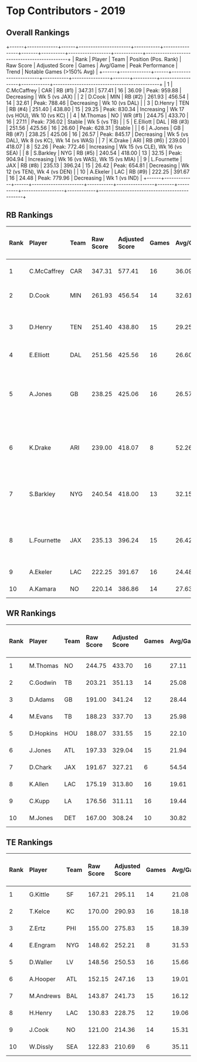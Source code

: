 # Top Contributors - 2019

## Overall Rankings

+------+-------------+------+----------------------+-----------+----------------+-------+----------+------------------+------------+---------------------------------------------+
| Rank | Player      | Team | Position (Pos. Rank) | Raw Score | Adjusted Score | Games | Avg/Game | Peak Performance | Trend      | Notable Games (>150% Avg)                   |
+------+-------------+------+----------------------+-----------+----------------+-------+----------+------------------+------------+---------------------------------------------+
| 1    | C.McCaffrey | CAR  | RB (#1)              | 347.31    | 577.41         | 16    | 36.09    | Peak: 959.88     | Decreasing | Wk 5 (vs JAX)                               |
| 2    | D.Cook      | MIN  | RB (#2)              | 261.93    | 456.54         | 14    | 32.61    | Peak: 788.46     | Decreasing | Wk 10 (vs DAL)                              |
| 3    | D.Henry     | TEN  | RB (#4)              | 251.40    | 438.80         | 15    | 29.25    | Peak: 830.34     | Increasing | Wk 17 (vs HOU), Wk 10 (vs KC)               |
| 4    | M.Thomas    | NO   | WR (#1)              | 244.75    | 433.70         | 16    | 27.11    | Peak: 736.02     | Stable     | Wk 5 (vs TB)                                |
| 5    | E.Elliott   | DAL  | RB (#3)              | 251.56    | 425.56         | 16    | 26.60    | Peak: 628.31     | Stable     |                                             |
| 6    | A.Jones     | GB   | RB (#7)              | 238.25    | 425.06         | 16    | 26.57    | Peak: 845.17     | Decreasing | Wk 5 (vs DAL), Wk 8 (vs KC), Wk 14 (vs WAS) |
| 7    | K.Drake     | ARI  | RB (#6)              | 239.00    | 418.07         | 8     | 52.26    | Peak: 772.46     | Increasing | Wk 15 (vs CLE), Wk 16 (vs SEA)              |
| 8    | S.Barkley   | NYG  | RB (#5)              | 240.54    | 418.00         | 13    | 32.15    | Peak: 904.94     | Increasing | Wk 16 (vs WAS), Wk 15 (vs MIA)              |
| 9    | L.Fournette | JAX  | RB (#8)              | 235.13    | 396.24         | 15    | 26.42    | Peak: 654.81     | Decreasing | Wk 12 (vs TEN), Wk 4 (vs DEN)               |
| 10   | A.Ekeler    | LAC  | RB (#9)              | 222.25    | 391.67         | 16    | 24.48    | Peak: 779.96     | Decreasing | Wk 1 (vs IND)                               |
+------+-------------+------+----------------------+-----------+----------------+-------+----------+------------------+------------+---------------------------------------------+

## RB Rankings

| Rank | Player      | Team | Raw Score | Adjusted Score | Games | Avg/Game | Peak Performance | Trend      | Notable Games (>150% Avg)                   |
| :----| :-----------| :----| :---------| :--------------| :-----| :--------| :----------------| :----------| :-------------------------------------------|
| 1    | C.McCaffrey | CAR  | 347.31    | 577.41         | 16    | 36.09    | Peak: 959.88     | Decreasing | Wk 5 (vs JAX)                               |
| 2    | D.Cook      | MIN  | 261.93    | 456.54         | 14    | 32.61    | Peak: 788.46     | Decreasing | Wk 10 (vs DAL)                              |
| 3    | D.Henry     | TEN  | 251.40    | 438.80         | 15    | 29.25    | Peak: 830.34     | Increasing | Wk 17 (vs HOU), Wk 10 (vs KC)               |
| 4    | E.Elliott   | DAL  | 251.56    | 425.56         | 16    | 26.60    | Peak: 628.31     | Stable     |                                             |
| 5    | A.Jones     | GB   | 238.25    | 425.06         | 16    | 26.57    | Peak: 845.17     | Decreasing | Wk 5 (vs DAL), Wk 8 (vs KC), Wk 14 (vs WAS) |
| 6    | K.Drake     | ARI  | 239.00    | 418.07         | 8     | 52.26    | Peak: 772.46     | Increasing | Wk 15 (vs CLE), Wk 16 (vs SEA)              |
| 7    | S.Barkley   | NYG  | 240.54    | 418.00         | 13    | 32.15    | Peak: 904.94     | Increasing | Wk 16 (vs WAS), Wk 15 (vs MIA)              |
| 8    | L.Fournette | JAX  | 235.13    | 396.24         | 15    | 26.42    | Peak: 654.81     | Decreasing | Wk 12 (vs TEN), Wk 4 (vs DEN)               |
| 9    | A.Ekeler    | LAC  | 222.25    | 391.67         | 16    | 24.48    | Peak: 779.96     | Decreasing | Wk 1 (vs IND)                               |
| 10   | A.Kamara    | NO   | 220.14    | 386.86         | 14    | 27.63    | Peak: 731.92     | Stable     |                                             |

## WR Rankings

| Rank | Player    | Team | Raw Score | Adjusted Score | Games | Avg/Game | Peak Performance | Trend      | Notable Games (>150% Avg) |
| :----| :---------| :----| :---------| :--------------| :-----| :--------| :----------------| :----------| :-------------------------|
| 1    | M.Thomas  | NO   | 244.75    | 433.70         | 16    | 27.11    | Peak: 736.02     | Stable     | Wk 5 (vs TB)              |
| 2    | C.Godwin  | TB   | 203.21    | 351.13         | 14    | 25.08    | Peak: 737.38     | Decreasing |                           |
| 3    | D.Adams   | GB   | 191.00    | 341.24         | 12    | 28.44    | Peak: 601.53     | Increasing |                           |
| 4    | M.Evans   | TB   | 188.23    | 337.70         | 13    | 25.98    | Peak: 872.82     | Increasing |                           |
| 5    | D.Hopkins | HOU  | 188.07    | 331.55         | 15    | 22.10    | Peak: 578.11     | Stable     |                           |
| 6    | J.Jones   | ATL  | 197.33    | 329.04         | 15    | 21.94    | Peak: 759.67     | Increasing |                           |
| 7    | D.Chark   | JAX  | 191.67    | 327.21         | 6     | 54.54    | Peak: 645.77     | Stable     |                           |
| 8    | K.Allen   | LAC  | 175.19    | 313.80         | 16    | 19.61    | Peak: 832.31     | Stable     |                           |
| 9    | C.Kupp    | LA   | 176.56    | 311.11         | 16    | 19.44    | Peak: 640.94     | Decreasing |                           |
| 10   | M.Jones   | DET  | 167.00    | 308.24         | 10    | 30.82    | Peak: 753.76     | Increasing |                           |

## TE Rankings

| Rank | Player    | Team | Raw Score | Adjusted Score | Games | Avg/Game | Peak Performance | Trend      | Notable Games (>150% Avg) |
| :----| :---------| :----| :---------| :--------------| :-----| :--------| :----------------| :----------| :-------------------------|
| 1    | G.Kittle  | SF   | 167.21    | 295.11         | 14    | 21.08    | Peak: 553.58     | Increasing |                           |
| 2    | T.Kelce   | KC   | 170.00    | 290.93         | 16    | 18.18    | Peak: 426.78     | Increasing |                           |
| 3    | Z.Ertz    | PHI  | 155.00    | 275.83         | 15    | 18.39    | Peak: 564.38     | Increasing |                           |
| 4    | E.Engram  | NYG  | 148.62    | 252.21         | 8     | 31.53    | Peak: 462.78     | Decreasing |                           |
| 5    | D.Waller  | LV   | 148.56    | 250.53         | 16    | 15.66    | Peak: 479.45     | Stable     |                           |
| 6    | A.Hooper  | ATL  | 152.15    | 247.16         | 13    | 19.01    | Peak: 432.92     | Decreasing |                           |
| 7    | M.Andrews | BAL  | 143.87    | 241.73         | 15    | 16.12    | Peak: 463.07     | Decreasing |                           |
| 8    | H.Henry   | LAC  | 130.83    | 228.75         | 12    | 19.06    | Peak: 427.59     | Decreasing |                           |
| 9    | J.Cook    | NO   | 121.00    | 214.36         | 14    | 15.31    | Peak: 421.72     | Increasing |                           |
| 10   | W.Dissly  | SEA  | 122.83    | 210.69         | 6     | 35.11    | Peak: 356.62     | Decreasing |                           |

